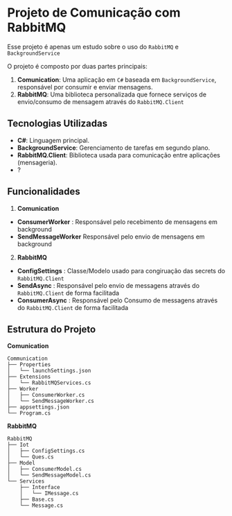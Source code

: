 # Projeto de Comunicação com RabbitMQ

Esse projeto é apenas um estudo sobre o uso do `RabbitMQ` e `BackgroundService` 

O projeto é composto por duas partes principais:  
1. **Comunication**: Uma aplicação em `C#` baseada em `BackgroundService`, responsável por consumir e enviar mensagens.  
2. **RabbitMQ**: Uma biblioteca personalizada que fornece serviços de envio/consumo de mensagem através do `RabbitMQ.Client`

## Tecnologias Utilizadas
- **C#**: Linguagem principal.
- **BackgroundService**: Gerenciamento de tarefas em segundo plano.
- **RabbitMQ.Client**: Biblioteca usada para comunicação entre aplicações (mensageria).
- ?

## Funcionalidades

1. **Comunication**
- **ConsumerWorker** : Responsável pelo recebimento de mensagens em background
- **SendMessageWorker** Responsável pelo envio de mensagens em background

2. **RabbitMQ**
- **ConfigSettings** : Classe/Modelo usado para congiruação das secrets do `RabbitMQ.Client`
- **SendAsync** : Responsável pelo envio de messagens através do `RabbitMQ.Client` de forma facilitada
- **ConsumerAsync** : Responsável pelo Consumo de messagens através do `RabbitMQ.Client` de forma facilitada

## Estrutura do Projeto
**Comunication**
```
Communication
├── Properties
│   └── launchSettings.json
├── Extensions
│   └── RabbitMQServices.cs
├── Worker
│   ├── ConsumerWorker.cs
│   └── SendMessageWorker.cs
├── appsettings.json
└── Program.cs
```

**RabbitMQ**
```
RabbitMQ
├── Iot
│   ├── ConfigSettings.cs
│   └── Ques.cs
├── Model
│   ├── ConsumerModel.cs
│   └── SendMessageModel.cs
└── Services
    ├── Interface
    │   └── IMessage.cs
    ├── Base.cs
    └── Message.cs
```

